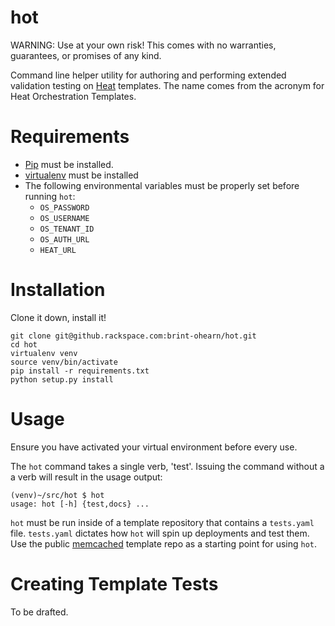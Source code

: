 hot
===
WARNING: Use at your own risk! This comes with no warranties, guarantees, or
promises of any kind.

Command line helper utility for authoring and performing extended validation
testing on [Heat](https://wiki.openstack.org/wiki/Heat) templates. The name
comes from the acronym for Heat Orchestration Templates.

Requirements
============
* [Pip](http://pip.readthedocs.org/en/latest/installing.html) must be
  installed.
* [virtualenv](http://virtualenv.readthedocs.org/en/latest/virtualenv.html#installation)
  must be installed
* The following environmental variables must be properly set before running
  `hot`:
    * `OS_PASSWORD`
    * `OS_USERNAME`
    * `OS_TENANT_ID`
    * `OS_AUTH_URL`
    * `HEAT_URL`

Installation
============
Clone it down, install it!

```
git clone git@github.rackspace.com:brint-ohearn/hot.git
cd hot
virtualenv venv
source venv/bin/activate
pip install -r requirements.txt
python setup.py install
```

Usage
========
Ensure you have activated your virtual environment before every use.

The `hot` command takes a single verb, 'test'.  Issuing the command without a
a verb will result in the usage output:
```
(venv)~/src/hot $ hot
usage: hot [-h] {test,docs} ...
```
`hot` must be run inside of a template repository that contains a `tests.yaml`
file. `tests.yaml` dictates how `hot` will spin up deployments and test them.
Use the public [memcached](https://github.com/rackspace-orchestration-templates/memcached)
template repo as a starting point for using `hot`.


Creating Template Tests
=======================
To be drafted.

